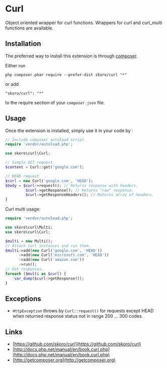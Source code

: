 Curl
====
Object oriented wrapper for curl functions. Wrappers for curl and curl_multi functions are available.

Installation
------------

The preferred way to install this extension is through [composer](http://getcomposer.org/download/).

Either run

```
php composer.phar require --prefer-dist skoro/curl "*"
```

or add

```
"skoro/curl": "*"
```

to the require section of your `composer.json` file.


Usage
-----

Once the extension is installed, simply use it in your code by  :

```php
// Include composer autoload script.
require 'vendor/autoload.php';

use skoro\curl\Curl;

// Simple GET request.
$content = Curl::get('google.com');

// HEAD request
$curl = new Curl('google.com', 'HEAD');
$body = $curl->request(); // Returns response with headers.
         $curl->getResponse(); // Returns "raw" response.
         $curl->getResponseHeaders(); // Returns array of headers.
}
```

Curl multi usage:
```php
require 'vendor/autoload.php';

use skoro\curl\Multi;
use skoro\curl\Curl;

$multi = new Multi();
// Attach curl instances and run them.
$multi->add(new Curl('google.com', 'HEAD'))
      ->add(new Curl('microsoft.com', 'HEAD'))
      ->add(new Curl('amazon.com'))
      ->run();
// Get responses.
foreach ($multi as $curl) {
    var_dump($curl->getResponse());
}
```

Exceptions
-----------
* ```HttpException``` throws by ```Curl::request()``` for requests except HEAD when returned response status not in range 200 ... 300 codes.

Links
-----
* [https://github.com/skoro/curl](https://github.com/skoro/curl)
* [http://docs.php.net/manual/en/book.curl.php](http://docs.php.net/manual/en/book.curl.php)
* [http://getcomposer.org](http://getcomposer.org)
